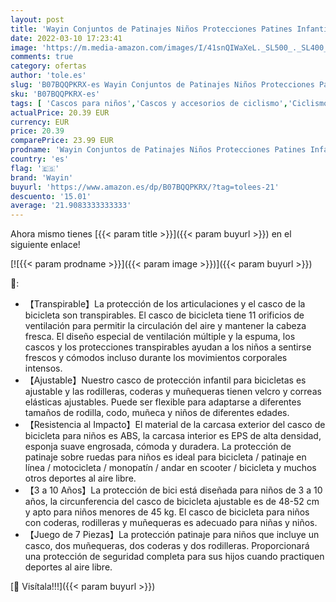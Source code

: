 ```yaml
---
layout: post
title: 'Wayin Conjuntos de Patinajes Niños Protecciones Patines Infantiles con Casco Ajustables Rodilleras y Coderas para Skate Bicicleta Monopatín Deporte（Rosa）'
date: 2022-03-10 17:23:41
image: 'https://m.media-amazon.com/images/I/41snQIWaXeL._SL500_._SL400_.jpg'
comments: true
category: ofertas
author: 'tole.es'
slug: 'B07BQQPKRX-es Wayin Conjuntos de Patinajes Niños Protecciones Patines...'
sku: 'B07BQQPKRX-es'
tags: [ 'Cascos para niños','Cascos y accesorios de ciclismo','Ciclismo','Deportes y aire libre','Ropa y equipo para deportes','bicicleta','wayin', ]
actualPrice: 20.39 EUR
currency: EUR
price: 20.39
comparePrice: 23.99 EUR
prodname: 'Wayin Conjuntos de Patinajes Niños Protecciones Patines Infantiles con Casco Ajustables Rodilleras y Coderas para Skate Bicicleta Monopatín Deporte（Rosa）'
country: 'es'
flag: '🇪🇸'
brand: 'Wayin'
buyurl: 'https://www.amazon.es/dp/B07BQQPKRX/?tag=tolees-21'
descuento: '15.01'
average: '21.9083333333333'
---
```


Ahora mismo tienes [{{< param title >}}]({{< param buyurl >}}) en el siguiente enlace!

[![{{< param prodname >}}]({{< param image >}})]({{< param buyurl >}})

🔎:

- 【Transpirable】La protección de los articulaciones y el casco de la bicicleta son transpirables. El casco de bicicleta tiene 11 orificios de ventilación para permitir la circulación del aire y mantener la cabeza fresca. El diseño especial de ventilación múltiple y la espuma, los cascos y los protecciones transpirables ayudan a los niños a sentirse frescos y cómodos incluso durante los movimientos corporales intensos.
- 【Ajustable】Nuestro casco de protección infantil para bicicletas es ajustable y las rodilleras, coderas y muñequeras tienen velcro y correas elásticas ajustables. Puede ser flexible para adaptarse a diferentes tamaños de rodilla, codo, muñeca y niños de diferentes edades.
- 【Resistencia al Impacto】El material de la carcasa exterior del casco de bicicleta para niños es ABS, la carcasa interior es EPS de alta densidad, esponja suave engrosada, cómoda y duradera. La protección de patinaje sobre ruedas para niños es ideal para bicicleta / patinaje en línea / motocicleta / monopatín / andar en scooter / bicicleta y muchos otros deportes al aire libre.
- 【3 a 10 Años】La protección de bici está diseñada para niños de 3 a 10 años, la circunferencia del casco de bicicleta ajustable es de 48-52 cm y apto para niños menores de 45 kg. El casco de bicicleta para niños con coderas, rodilleras y muñequeras es adecuado para niñas y niños.
- 【Juego de 7 Piezas】La protección patinaje para niños que incluye un casco, dos muñequeras, dos coderas y dos rodilleras. Proporcionará una protección de seguridad completa para sus hijos cuando practiquen deportes al aire libre.

[🛒 Visítala!!!]({{< param buyurl >}})
